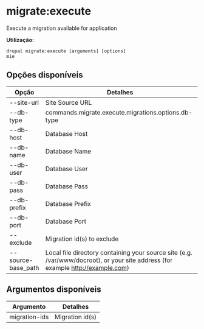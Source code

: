 # migrate:execute
Execute a migration available for application

**Utilização:**
```
drupal migrate:execute [arguments] [options]
mie
```

## Opções disponíveis
Opção | Detalhes
-------|-------------
--site-url | Site Source URL
--db-type | commands.migrate.execute.migrations.options.db-type
--db-host | Database Host
--db-name | Database Name
--db-user | Database User
--db-pass | Database Pass
--db-prefix | Database Prefix
--db-port | Database Port
--exclude | Migration id(s) to exclude
--source-base_path | Local file directory containing your source site (e.g. /var/www/docroot), or your site address (for example http://example.com)

## Argumentos disponíveis
Argumento | Detalhes
---------|-------------
migration-ids | Migration id(s)
